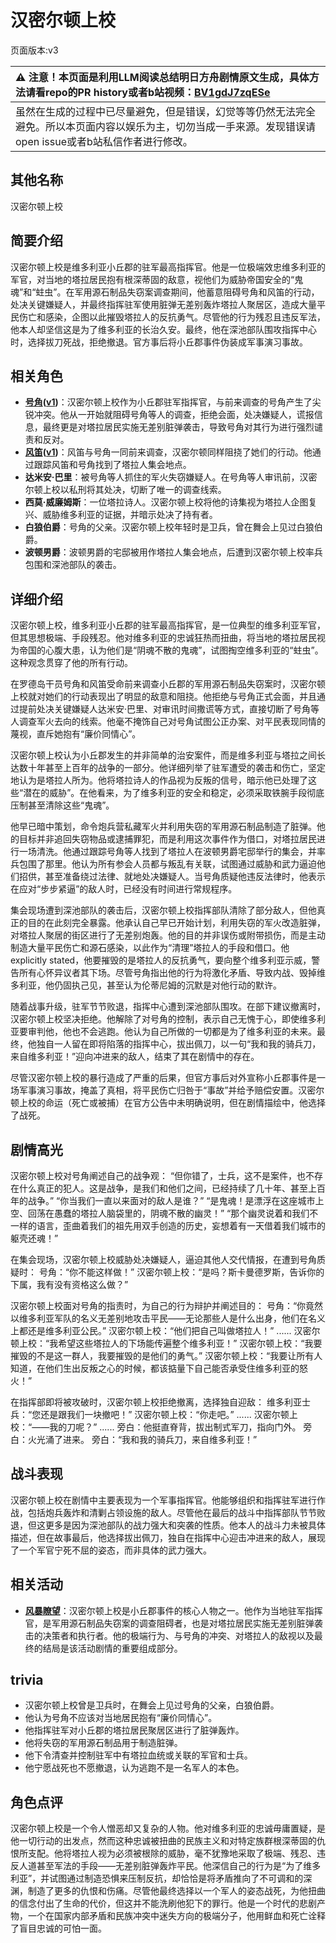 # 汉密尔顿上校
页面版本:v3
 

| :warning: 注意！本页面是利用LLM阅读总结明日方舟剧情原文生成，具体方法请看repo的PR history或者b站视频：[BV1gdJ7zqESe](https://www.bilibili.com/video/BV1gdJ7zqESe/)         |
|:----------------------------|
| 虽然在生成的过程中已尽量避免，但是错误，幻觉等等仍然无法完全避免。所以本页面内容以娱乐为主，切勿当成一手来源。发现错误请open issue或者b站私信作者进行修改。|



## 其他名称
汉密尔顿上校
## 简要介绍
汉密尔顿上校是维多利亚小丘郡的驻军最高指挥官。他是一位极端效忠维多利亚的军官，对当地的塔拉居民抱有根深蒂固的敌意，视他们为威胁帝国安全的“鬼魂”和“蛀虫”。在军用源石制品失窃案调查期间，他蓄意阻碍号角和风笛的行动，处决关键嫌疑人，并最终指挥驻军使用脏弹无差别轰炸塔拉人聚居区，造成大量平民伤亡和感染，企图以此摧毁塔拉人的反抗勇气。尽管他的行为残忍且违反军法，他本人却坚信这是为了维多利亚的长治久安。最终，他在深池部队围攻指挥中心时，选择拔刀死战，拒绝撤退。官方事后将小丘郡事件伪装成军事演习事故。
## 相关角色
-   **[号角](char_4039_horn.md)([v1](../chars/char_4039_horn.md))**：汉密尔顿上校作为小丘郡驻军指挥官，与前来调查的号角产生了尖锐冲突。他从一开始就阻碍号角等人的调查，拒绝会面，处决嫌疑人，谎报信息，最终更是对塔拉居民实施无差别脏弹袭击，导致号角对其行为进行强烈谴责和反对。
-   **[风笛](char_222_bpipe.md)([v1](../chars/char_222_bpipe.md))**：风笛与号角一同前来调查，汉密尔顿同样阻挠了她们的行动。他通过跟踪风笛和号角找到了塔拉人集会地点。
-   **达米安·巴里**：被号角等人抓住的军火失窃嫌疑人。在号角等人审讯前，汉密尔顿上校以私刑将其处决，切断了唯一的调查线索。
-   **西莫·威廉姆斯**：一位塔拉诗人。汉密尔顿上校将他的诗集视为塔拉人企图复兴、威胁维多利亚的证据，并暗示处决了持有者。
-   **白狼伯爵**：号角的父亲。汉密尔顿上校年轻时是卫兵，曾在舞会上见过白狼伯爵。
-   **波顿男爵**：波顿男爵的宅邸被用作塔拉人集会地点，后遭到汉密尔顿上校率兵包围和深池部队的袭击。
## 详细介绍
汉密尔顿上校，维多利亚小丘郡的驻军最高指挥官，是一位典型的维多利亚军官，但其思想极端、手段残忍。他对维多利亚的忠诚狂热而扭曲，将当地的塔拉居民视为帝国的心腹大患，认为他们是“阴魂不散的鬼魂”，试图掏空维多利亚的“蛀虫”。这种观念贯穿了他的所有行动。

在罗德岛干员号角和风笛受命前来调查小丘郡的军用源石制品失窃案时，汉密尔顿上校就对她们的行动表现出了明显的敌意和阻挠。他拒绝与号角正式会面，并且通过提前处决关键嫌疑人达米安·巴里、对审讯时间撒谎等方式，直接切断了号角等人调查军火去向的线索。他毫不掩饰自己对号角试图公正办案、对平民表现同情的蔑视，直斥她抱有“廉价同情心”。

汉密尔顿上校认为小丘郡发生的并非简单的治安案件，而是维多利亚与塔拉之间长达数十年甚至上百年的战争的一部分。他详细列举了驻军遭受的袭击和伤亡，坚定地认为是塔拉人所为。他将塔拉诗人的作品视为反叛的信号，暗示他已处理了这些“潜在的威胁”。在他看来，为了维多利亚的安全和稳定，必须采取铁腕手段彻底压制甚至清除这些“鬼魂”。

他早已暗中策划，命令炮兵营私藏军火并利用失窃的军用源石制品制造了脏弹。他的目标并非追回失窃物品或逮捕罪犯，而是利用这次事件作为借口，对塔拉居民进行一场清洗。他通过跟踪号角等人找到了塔拉人在波顿男爵宅邸举行的集会，并率兵包围了那里。他认为所有参会人员都与叛乱有关联，试图通过威胁和武力逼迫他们招供，甚至准备绕过法律、就地处决嫌疑人。当号角质疑他违反法律时，他表示在应对“步步紧逼”的敌人时，已经没有时间进行常规程序。

集会现场遭到深池部队的袭击后，汉密尔顿上校指挥部队清除了部分敌人，但他真正的目的在此刻完全暴露。他承认自己早已开始计划，利用失窃的军火改造脏弹，对塔拉人聚居的街区进行了无差别炮轰。他的目的并非误伤或附带损伤，而是主动制造大量平民伤亡和源石感染，以此作为“清理”塔拉人的手段和借口。他 explicitly stated，他要摧毁的是塔拉人的反抗勇气，要向整个维多利亚示威，警告所有心怀异议者其下场。尽管号角指出他的行为将激化矛盾、导致内战、毁掉维多利亚，他仍固执己见，甚至认为伦蒂尼姆的沉默是对他行动的默许。

随着战事升级，驻军节节败退，指挥中心遭到深池部队围攻。在部下建议撤离时，汉密尔顿上校坚决拒绝。他解除了对号角的控制，表示自己无愧于心，即使维多利亚要审判他，他也不会逃跑。他认为自己所做的一切都是为了维多利亚的未来。最终，他独自一人留在即将陷落的指挥中心，拔出佩刀，以一句“我和我的骑兵刀，来自维多利亚！”迎向冲进来的敌人，结束了其在剧情中的存在。

尽管汉密尔顿上校的暴行造成了严重的后果，但官方事后对外宣称小丘郡事件是一场军事演习事故，掩盖了真相，将平民伤亡归咎于“事故”并给予赔偿安置。汉密尔顿上校的命运（死亡或被捕）在官方公告中未明确说明，但在剧情描绘中，他选择了战死。
## 剧情高光
汉密尔顿上校对号角阐述自己的战争观：
“但你错了，士兵，这不是案件，也不存在什么真正的犯人。这是战争，是我们和他们之间，已经持续了几十年、甚至上百年的战争。”
“你当我们一直以来面对的敌人是谁？”
“是鬼魂！是漂浮在这座城市上空、回荡在愚蠢的塔拉人脑袋里的，阴魂不散的幽灵！”
“那个幽灵说着和我们不一样的语言，歪曲着我们的祖先用双手创造的历史，妄想着有一天借着我们城市的躯壳还魂！”

在集会现场，汉密尔顿上校威胁处决嫌疑人，逼迫其他人交代情报，在遭到号角质疑时：
号角：“你不能这样做！”
汉密尔顿上校：“是吗？斯卡曼德罗斯，告诉你的下属，我有没有资格这么做？”

汉密尔顿上校面对号角的指责时，为自己的行为辩护并阐述目的：
号角：“你竟然以维多利亚军队的名义无差别地攻击平民——无论那些人是什么出身，他们在名义上都还是维多利亚公民。”
汉密尔顿上校：“他们把自己叫做塔拉人！”
......
汉密尔顿上校：“我希望这些塔拉人的下场能传遍整个维多利亚！”
汉密尔顿上校：“我要摧毁的不是这一群人，我要摧毁的是他们的勇气。”
汉密尔顿上校：“我要让所有人知道，在他们生出反叛之心的时候，都该掂量下自己能否承受住维多利亚的怒火！”

在指挥部即将被攻破时，汉密尔顿上校拒绝撤离，选择独自迎敌：
维多利亚士兵：“您还是跟我们一块撤吧！”
汉密尔顿上校：“你走吧。”
......
汉密尔顿上校：“——我的刀呢？”
......
旁白：他挺直脊背，拔出制式军刀，指向门外。
旁白：火光涌了进来。
旁白：“我和我的骑兵刀，来自维多利亚！”
## 战斗表现
汉密尔顿上校在剧情中主要表现为一个军事指挥官。他能够组织和指挥驻军进行作战，包括炮兵轰炸和清剿占领设施的敌人。尽管他在最后的战斗中指挥部队节节败退，但这更多是因为深池部队的战力强大和突袭的性质。他本人的战斗力未被具体描述，但在故事最后，他选择拔出佩刀，独自在指挥中心迎击冲进来的敌人，展现了一个军官宁死不屈的姿态，而非具体的武力强大。
## 相关活动
-   **[风暴瞭望](../stories/main_9.md)**：汉密尔顿上校是小丘郡事件的核心人物之一。他作为当地驻军指挥官，是军用源石制品失窃案的调查阻碍者，也是对塔拉居民实施无差别脏弹袭击的决策者和执行者。他的极端行为、与号角的冲突、对塔拉人的敌视以及最终的结局是该活动剧情的重要组成部分。
## trivia
*   汉密尔顿上校曾是卫兵时，在舞会上见过号角的父亲，白狼伯爵。
*   他认为号角不应该对当地居民抱有“廉价同情心”。
*   他指挥驻军对小丘郡的塔拉居民聚居区进行了脏弹轰炸。
*   他将失窃的军用源石制品用于制造脏弹。
*   他下令清查并控制驻军中有塔拉血统或关联的军官和士兵。
*   他宁愿战死也不愿撤退，认为逃跑不是一名军人的本色。
## 角色点评
汉密尔顿上校是一个令人憎恶却又复杂的人物。他对维多利亚的忠诚毋庸置疑，是他一切行动的出发点，然而这种忠诚被扭曲的民族主义和对特定族群根深蒂固的仇恨所支配。他将塔拉人视为必须被根除的威胁，毫不犹豫地采取了极端、残忍、违反人道甚至军法的手段——无差别脏弹轰炸平民。他深信自己的行为是“为了维多利亚”，并试图通过制造恐惧来压制反抗，却恰恰是将矛盾推向了不可调和的深渊，制造了更多的仇恨和伤痛。尽管他最终选择以一个军人的姿态战死，为他扭曲的信念付出了生命的代价，但这并不能洗刷他犯下的罪行。他是一个时代的悲剧产物，一个在国家内部矛盾和民族冲突中迷失方向的极端分子，他用鲜血和死亡诠释了盲目忠诚的可怕一面。